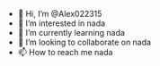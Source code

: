 - 👋 Hi, I’m @Alex022315
- 👀 I’m interested in nada
- 🌱 I’m currently learning nada
- 💞️ I’m looking to collaborate on nada
- 📫 How to reach me nada

<!---
Alex022315/Alex022315 is a ✨ special ✨ repository because its `README.md` (this file) appears on your GitHub profile.
You can click the Preview link to take a look at your changes.
--->
